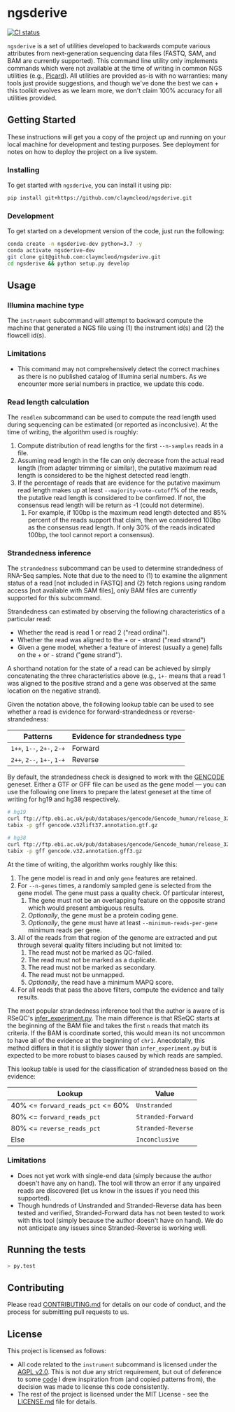 # ngsderive

[![CI
status](https://github.com/claymcleod/ngsderive/workflows/CI/badge.svg)](https://github.com/claymcleod/ngsderive/actions)

`ngsderive` is a set of utilities developed to backwards compute various
attributes from next-generation sequencing data files (FASTQ, SAM, and BAM are
currently supported). This command line utility only implements commands which
were not available at the time of writing in common NGS utilities (e.g.,
[Picard](https://broadinstitute.github.io/picard/)). All utilities are provided
as-is with no warranties: many tools just provide suggestions, and though we've
done the best we can + this toolkit evolves as we learn more, we don't claim
100% accuracy for all utilities provided.

## Getting Started

These instructions will get you a copy of the project up and running on your
local machine for development and testing purposes. See deployment for notes on
how to deploy the project on a live system.

### Installing

To get started with `ngsderive`, you can install it using pip:

```bash
pip install git+https://github.com/claymcleod/ngsderive.git
```

### Development

To get started on a development version of the code, just run the following:

```bash
conda create -n ngsderive-dev python=3.7 -y
conda activate ngsderive-dev
git clone git@github.com:claymcleod/ngsderive.git
cd ngsderive && python setup.py develop
```
## Usage

### Illumina machine type

The `instrument` subcommand will attempt to backward compute the machine that
generated a NGS file using (1) the instrument id(s) and (2) the flowcell id(s). 

### Limitations

* This command may not comprehensively detect the correct machines as there is
  no published catalog of Illumina serial numbers. As we encounter more serial
  numbers in practice, we update this code.

### Read length calculation

The `readlen` subcommand can be used to compute the read length used during
sequencing can be estimated (or reported as inconclusive). At the time of
writing, the algorithm used is roughly:

1. Compute distribution of read lengths for the first `--n-samples` reads in a
   file.
2. Assuming read length in the file can only decrease from the actual read
   length (from adapter trimming or similar), the putative maximum read length
   is considered to be the highest detected read length.
3. If the percentage of reads that are evidence for the putative maximum read
   length makes up at least `--majority-vote-cutoff`% of the reads, the putative
   read length is considered to be confirmed. If not, the consensus read length
   will be return as -1 (could not determine).
   1. For example, if 100bp is the maximum read length detected and 85% percent
      of the reads support that claim, then we considered 100bp as the consensus
      read length. If only 30% of the reads indicated 100bp, the tool cannot
      report a consensus).

### Strandedness inference

The `strandedness` subcommand can be used to determine strandedness of RNA-Seq
samples. Note that due to the need to (1) to examine the alignment status of a
read [not included in FASTQ] and (2) fetch regions using random access [not
available with SAM files], only BAM files are currently supported for this
subcommand.

Strandedness can estimated by observing the following characteristics of a
particular read:

* Whether the read is read 1 or read 2 ("read ordinal").
* Whether the read was aligned to the + or - strand ("read strand")
* Given a gene model, whether a feature of interest (usually a gene) falls on
  the + or - strand ("gene strand").

A shorthand notation for the state of a read can be achieved by simply
concatenating the three characteristics above (e.g., `1+-` means that a read 1
was aligned to the positive strand and a gene was observed at the same location
on the negative strand).

Given the notation above, the following lookup table can be used to see whether
a read is evidence for forward-strandedness or reverse-strandedness:

| Patterns                   | Evidence for strandedness type |
| -------------------------- | ------------------------------ |
| `1++`, `1--`, `2+-`, `2-+` | Forward                        |
| `2++`, `2--`, `1+-`, `1-+` | Reverse                        |

By default, the strandedness check is designed to work with the
[GENCODE][gencode-website] geneset. Either a GTF or GFF file can be used as the
gene model — you can use the following one liners to prepare the latest geneset
at the time of writing for hg19 and hg38 respectively.

```bash
# hg19
curl ftp://ftp.ebi.ac.uk/pub/databases/gencode/Gencode_human/release_32/GRCh37_mapping/gencode.v32lift37.annotation.gtf.gz | gunzip -c | sort -k1,1 -k4,4n -k5,5n | bgzip > gencode.v32lift37.annotation.gtf.gz
tabix -p gff gencode.v32lift37.annotation.gtf.gz

# hg38
curl ftp://ftp.ebi.ac.uk/pub/databases/gencode/Gencode_human/release_32/gencode.v32.annotation.gff3.gz | gunzip -c | sort -k1,1 -k4,4n -k5,5n | bgzip > gencode.v32.annotation.gff3.gz
tabix -p gff gencode.v32.annotation.gff3.gz
```

At the time of writing, the algorithm works roughly like this:

1. The gene model is read in and only `gene` features are retained.
2. For `--n-genes` times, a randomly sampled gene is selected from the gene
   model. The gene must pass a quality check. Of particular interest,
   1. The gene must not be an overlapping feature on the opposite strand which
      would present ambiguous results.
   2. *Optionally*, the gene must be a protein coding gene.
   3. *Optionally*, the gene must have at least `--minimum-reads-per-gene`
      minimum reads per gene.
3. All of the reads from that region of the genome are extracted and put through
   several quality filters including but not limited to:
   1. The read must not be marked as QC-failed.
   2. The read must not be marked as a duplicate.
   3. The read must not be marked as secondary.
   4. The read must not be unmapped.
   5. *Optionally*, the read have a minimum MAPQ score.
4. For all reads that pass the above filters, compute the evidence and tally
   results.

The most popular strandedness inference tool that the author is aware of is
RSeQC's
[infer_experiment.py](http://rseqc.sourceforge.net/#infer-experiment-py). The
main difference is that RSeQC starts at the beginning of the BAM file and takes
the first `n` reads that match its criteria. If the BAM is coordinate sorted,
this would mean its not uncommon to have all of the evidence at the beginning of
`chr1`. Anecdotally, this method differs in that it is slightly slower than
`infer_experiment.py` but is expected to be more robust to biases caused by
which reads are sampled.

This lookup table is used for the classification of strandedness based on the evidence:

| Lookup                            | Value              |
| --------------------------------- | ------------------ |
| 40% <= `forward_reads_pct` <= 60% | `Unstranded`       |
| 80% <= `forward_reads_pct`        | `Stranded-Forward` |
| 80% <= `reverse_reads_pct`        | `Stranded-Reverse` |
| Else                              | `Inconclusive`     |

### Limitations

* Does not yet work with single-end data (simply because the author doesn't have
  any on hand). The tool will throw an error if any unpaired reads are
  discovered (let us know in the issues if you need this supported).
* Though hundreds of Unstranded and Stranded-Reverse data has been tested and
  verified, Stranded-Forward data has not been tested to work with this tool
  (simply because the author doesn't have on hand). We do not anticipate any
  issues since Stranded-Reverse is working well.

## Running the tests

```bash
> py.test
```

## Contributing

Please read [CONTRIBUTING.md](CONTRIBUTING.md) for details on our code of
conduct, and the process for submitting pull requests to us.

## License

This project is licensed as follows:
* All code related to the `instrument` subcommand is licensed under the [AGPL
  v2.0][agpl-v2]. This is not due any strict requirement, but out of deference
  to some [code][10x-inspiration] I drew inspiration from (and copied patterns
  from), the decision was made to license this code consistently.
* The rest of the project is licensed under the MIT License - see the
  [LICENSE.md](LICENSE.md) file for details.

[10x-inspiration]:
https://github.com/10XGenomics/supernova/blob/master/tenkit/lib/python/tenkit/illumina_instrument.py
[agpl-v2]: http://www.affero.org/agpl2.html
[gencode-website]:
https://www.gencodegenes.org/
